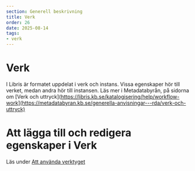 ```yaml
---
section: Generell beskrivning
title: Verk
order: 26
date: 2025-08-14
tags:
- verk
--- 
```


# Verk
I Libris är formatet uppdelat i verk och instans. Vissa egenskaper hör till verket, medan andra hör till instansen. Läs mer i Metadatabyrån, på sidorna om [Verk och uttryck](https://libris.kb.se/katalogisering/help/workflow-work](https://metadatabyran.kb.se/generella-anvisningar---rda/verk-och-uttryck)

# Att lägga till och redigera egenskaper i Verk
Läs under [Att använda verktyget](https://libris.kb.se/katalogisering/help/use-the-editor)
